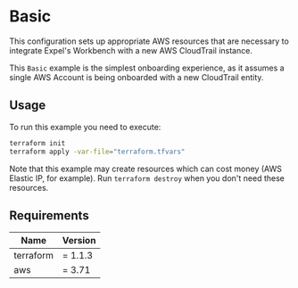 # Basic

This configuration sets up appropriate AWS resources that are necessary to integrate Expel's Workbench with a new AWS CloudTrail instance.

This `Basic` example is the simplest onboarding experience, as it assumes a single AWS Account is being onboarded with a new CloudTrail entity.

## Usage


To run this example you need to execute:

```bash
terraform init
terraform apply -var-file="terraform.tfvars"
```

Note that this example may create resources which can cost money (AWS Elastic IP, for example). Run `terraform destroy` when you don't need these resources.

## Requirements

| Name | Version |
|------|---------|
| terraform | = 1.1.3 |
| aws | = 3.71 |
